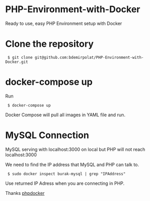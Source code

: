 # PHP-Environment-with-Docker
Ready to use, easy PHP Environment setup with Docker

# Clone the repository
 ```
  $ git clone git@github.com:bdemirpolat/PHP-Environment-with-Docker.git
 ```
# docker-compose up
Run 
 ```
  $ docker-compose up
 ```
Docker Compose will pull all images in YAML file and run.


# MySQL Connection
MySQL serving with localhost:3000 on local but PHP will not reach localhost:3000

We need to find the IP address that MySQL and PHP can talk to.
 ```
  $ sudo docker inspect burak-mysql | grep "IPAddress"
 ```
Use returned IP Adress when you are connecting in PHP.


Thanks [phpdocker](https://github.com/phpdocker-io/phpdocker.io)

